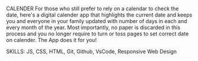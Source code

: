 CALENDER
For those who still prefer to rely on a calendar to check the date, here's a digital calender app that highlights the
current date and keeps you and everyone in your family updated with number of days in each and every month of the year.
Most importantly, no paper is discarded in this process and you no longer require to turn or toss pages to set correct
date on calender. The App does it for you!

SKILLS: JS, CSS, HTML, Git, Github, VsCode, Responsive Web Design 